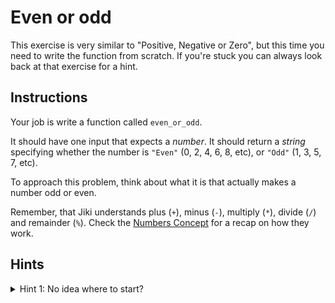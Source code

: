# Even or odd

This exercise is very similar to "Positive, Negative or Zero", but this time you need to write the function from scratch. If you're stuck you can always look back at that exercise for a hint.

## Instructions

Your job is write a function called `even_or_odd`.

It should have one input that expects a _number_. It should return a _string_ specifying whether the number is `"Even"` (0, 2, 4, 6, 8, etc), or `"Odd"` (1, 3, 5, 7, etc).

To approach this problem, think about what it is that actually makes a number odd or even.

Remember, that Jiki understands plus (`+`), minus (`-`), multiply (`*`), divide (`/`) and remainder (`%`). Check the [Numbers Concept](/bootcamp/concepts/jikiscript/numbers) for a recap on how they work.

## Hints

<details>
<summary>Hint 1: No idea where to start?</summary>

Even numbers are numbers that do not have a remiander when divided by 2.

You probably remember from school that a remainder is what’s left over when you divide a number but can’t divide it evenly. In other words, it’s the part of the number that doesn’t fit into equal groups.

For example, if you divide 7 by 3, you can fit two groups of 3 into 7 (since 3 + 3 = 6), but there’s 1 left over. That leftover 1 is the remainder. And that remainder makes it an odd number.

So to solve this exercise, you might like to use the **[remainder operator](/bootcamp/concepts/jikiscript/numbers)**.

</details>
